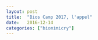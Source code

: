 ```yaml
---
layout: post
title:  "Bios Camp 2017, l'appel"
date:   2016-12-14 
categories: ["biomimicry"]
---
```

